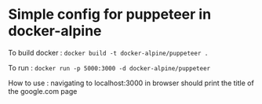 # Simple config for puppeteer in docker-alpine

To build docker : `docker build -t docker-alpine/puppeteer .`

To run : `docker run -p 5000:3000 -d docker-alpine/puppeteer`

How to use : navigating to localhost:3000 in browser should print the title of the google.com page
